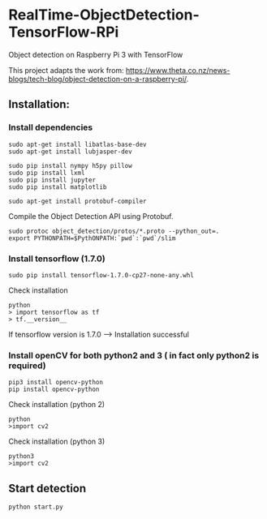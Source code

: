 # RealTime-ObjectDetection-TensorFlow-RPi
Object detection on Raspberry Pi 3 with TensorFlow

This project adapts the work from: https://www.theta.co.nz/news-blogs/tech-blog/object-detection-on-a-raspberry-pi/.
## Installation:
### Install dependencies
```
sudo apt-get install libatlas-base-dev
sudo apt-get install lubjasper-dev

sudo pip install nympy h5py pillow
sudo pip install lxml
sudo pip install jupyter
sudo pip install matplotlib

sudo apt-get install protobuf-compiler
```
Compile the Object Detection API using Protobuf. 
```
sudo protoc object_detection/protos/*.proto --python_out=.
export PYTHONPATH=$PythONPATH:`pwd`:`pwd`/slim
```
### Install tensorflow (1.7.0)
```
sudo pip install tensorflow-1.7.0-cp27-none-any.whl
```
Check installation
```
python
> import tensorflow as tf
> tf.__version__
```
If tensorflow version is 1.7.0 --> Installation successful 

### Install openCV for both python2 and 3 ( in fact only python2 is required)
```
pip3 install opencv-python
pip install opencv-python
```
Check installation (python 2)
```
python
>import cv2
```
Check installation (python 3)
```
python3
>import cv2
```

## Start detection
```
python start.py
```
